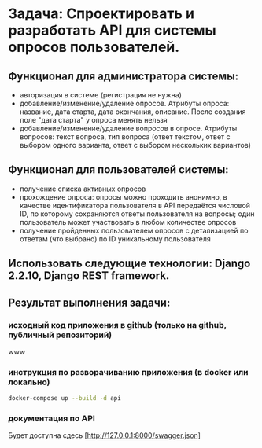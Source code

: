 # Задача: Cпроектировать и разработать API для системы опросов пользователей.

## Функционал для администратора системы:

- авторизация в системе (регистрация не нужна)
- добавление/изменение/удаление опросов. Атрибуты опроса: название, дата старта, дата окончания, описание. После создания поле "дата старта" у опроса менять нельзя
- добавление/изменение/удаление вопросов в опросе. Атрибуты вопросов: текст вопроса, тип вопроса (ответ текстом, ответ с выбором одного варианта, ответ с выбором нескольких вариантов)

## Функционал для пользователей системы:

- получение списка активных опросов
- прохождение опроса: опросы можно проходить анонимно, в качестве идентификатора пользователя в API передаётся числовой ID, по которому сохраняются ответы пользователя на вопросы; один пользователь может участвовать в любом количестве опросов
- получение пройденных пользователем опросов с детализацией по ответам (что выбрано) по ID уникальному пользователя

## Использовать следующие технологии: Django 2.2.10, Django REST framework.

## Результат выполнения задачи:
### исходный код приложения в github (только на github, публичный репозиторий)
www
### инструкция по разворачиванию приложения (в docker или локально)
```bash
docker-compose up --build -d api
```
### документация по API
Будет доступна сдесь [http://127.0.0.1:8000/swagger.json]

